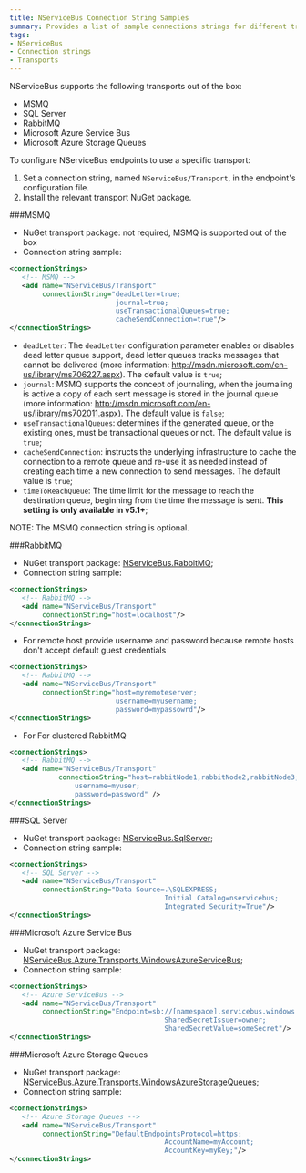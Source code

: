 ```yaml
---
title: NServiceBus Connection String Samples
summary: Provides a list of sample connections strings for different transports supported by NServiceBus.
tags:
- NServiceBus
- Connection strings
- Transports
---
```


NServiceBus supports the following transports out of the box:

* MSMQ
* SQL Server
* RabbitMQ
* Microsoft Azure Service Bus
* Microsoft Azure Storage Queues

To configure NServiceBus endpoints to use a specific transport:

1. Set a connection string, named `NServiceBus/Transport`, in the endpoint's configuration file.
1. Install the relevant transport NuGet package.

###MSMQ

* NuGet transport package: not required, MSMQ is supported out of the box
* Connection string sample:

```xml
<connectionStrings>
   <!-- MSMQ -->
   <add name="NServiceBus/Transport"
        connectionString="deadLetter=true;
                          journal=true;
                          useTransactionalQueues=true;
                          cacheSendConnection=true"/>
</connectionStrings>
```

* `deadLetter`: The `deadLetter` configuration parameter enables or disables dead letter queue support, dead letter queues tracks messages that cannot be delivered (more information: http://msdn.microsoft.com/en-us/library/ms706227.aspx). The default value is `true`;
* `journal`: MSMQ supports the concept of journaling, when the journaling is active a copy of each sent message is stored in the journal queue (more information: http://msdn.microsoft.com/en-us/library/ms702011.aspx). The default value is `false`;
* `useTransactionalQueues`: determines if the generated queue, or the existing ones, must be transactional queues or not. The default value is `true`;
* `cacheSendConnection`: instructs the underlying infrastructure to cache the connection to a remote queue and re-use it as needed instead of creating each time a new connection to send messages. The default value is `true`;
* `timeToReachQueue`: The time limit for the message to reach the destination queue, beginning from the time the message is sent. **This setting is only available in v5.1+**;

NOTE: The MSMQ connection string is optional.

<!--

###ActiveMQ

* NuGet transport package: [NServiceBus.ActiveMQ](https://www.nuget.org/packages/NServiceBus.ActiveMQ/);
* Connection string sample:

```xml
<connectionStrings>
   <add name="NServiceBus/Transport"
        connectionString="ServerUrl=activemq:tcp://localhost:61616"/>
</connectionStrings>
```

-->

###RabbitMQ

* NuGet transport package: [NServiceBus.RabbitMQ](https://www.nuget.org/packages/NServiceBus.RabbitMQ/);
* Connection string sample:

```xml
<connectionStrings>
   <!-- RabbitMQ -->
   <add name="NServiceBus/Transport"
        connectionString="host=localhost"/>
</connectionStrings>
```

* For remote host provide username and password because remote hosts don't accept default guest credentials
```xml
<connectionStrings>
   <!-- RabbitMQ -->
   <add name="NServiceBus/Transport"
        connectionString="host=myremoteserver;
                          username=myusername;
                          password=mypassowrd"/>
</connectionStrings>
```

* For For clustered RabbitMQ 
```xml
<connectionStrings>
   <!-- RabbitMQ -->
   <add name="NServiceBus/Transport" 
			connectionString="host=rabbitNode1,rabbitNode2,rabbitNode3;
				username=myuser;
				password=password" />
</connectionStrings>
```

###SQL Server

* NuGet transport package: [NServiceBus.SqlServer](https://www.nuget.org/packages/NServiceBus.SqlServer/);
* Connection string sample:
   
```xml
<connectionStrings>
   <!-- SQL Server -->
   <add name="NServiceBus/Transport"
        connectionString="Data Source=.\SQLEXPRESS;
                                      Initial Catalog=nservicebus;
                                      Integrated Security=True"/>
</connectionStrings>
```

###Microsoft Azure Service Bus

* NuGet transport package: [NServiceBus.Azure.Transports.WindowsAzureServiceBus](https://www.nuget.org/packages/NServiceBus.Azure.Transports.WindowsAzureServiceBus/);
* Connection string sample:

```xml
<connectionStrings>
   <!-- Azure ServiceBus -->
   <add name="NServiceBus/Transport"
        connectionString="Endpoint=sb://[namespace].servicebus.windows.net;
                                      SharedSecretIssuer=owner;
                                      SharedSecretValue=someSecret"/>
</connectionStrings>
```

###Microsoft Azure Storage Queues

* NuGet transport package: [NServiceBus.Azure.Transports.WindowsAzureStorageQueues](https://www.nuget.org/packages/NServiceBus.Azure.Transports.WindowsAzureStorageQueues/);
* Connection string sample:

```xml
<connectionStrings>
   <!-- Azure Storage Queues -->
   <add name="NServiceBus/Transport"
        connectionString="DefaultEndpointsProtocol=https;
                                      AccountName=myAccount;
                                      AccountKey=myKey;"/>
</connectionStrings>
```
